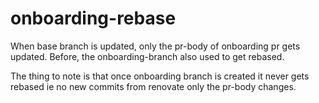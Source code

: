 # onboarding-rebase

When base branch is updated, only the pr-body of onboarding pr gets updated. Before, the onboarding-branch also used to get rebased.

The thing to note is that once onboarding branch is created it never gets rebased ie no new commits from renovate only the pr-body changes.
